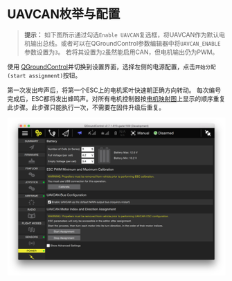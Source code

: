 # UAVCAN枚举与配置

> **提示：** 如下图所示通过勾选`Enable UAVCAN`复选框，将UAVCAN作为默认电机输出总线。或者可以在QGroundControl参数编辑器中将`UAVCAN_ENABLE`参数设置为`3`。 若将其设置为`2`虽然能启用CAN，但电机输出仍为PWM。

使用 [QGroundControl](../qgc/README.md)并切换到设置界面，选择左侧的电源配置，点击`开始分配(start assignment)`按钮。

第一次发出哔声后，将第一个ESC上的电机桨叶快速朝正确方向转动。 每次编号完成后，ESC都将发出蜂鸣声。对所有电机控制器按[电机映射图](airframes-motor-map.md)上显示的顺序重复此步骤。此步骤只能执行一次，不需要在固件升级后重复。



![UAVCAN Enumeration Controls (bottom right of image)](../../assets/uavcan-qgc-setup.png)
